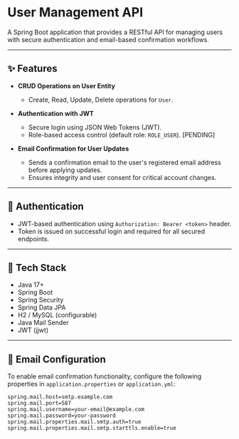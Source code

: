 # User Management API

A Spring Boot application that provides a RESTful API for managing users with secure authentication and email-based confirmation workflows.

---

## ✨ Features

- **CRUD Operations on User Entity**
  - Create, Read, Update, Delete operations for `User`.
  
- **Authentication with JWT**
  - Secure login using JSON Web Tokens (JWT).
  - Role-based access control (default role: `ROLE_USER`). [PENDING]

- **Email Confirmation for User Updates**
  - Sends a confirmation email to the user's registered email address before applying updates.
  - Ensures integrity and user consent for critical account changes.

---

## 🔐 Authentication

- JWT-based authentication using `Authorization: Bearer <token>` header.
- Token is issued on successful login and required for all secured endpoints.

---

## 🧩 Tech Stack

- Java 17+
- Spring Boot
- Spring Security
- Spring Data JPA
- H2 / MySQL (configurable)
- Java Mail Sender
- JWT (jjwt)

---

## 📧 Email Configuration

To enable email confirmation functionality, configure the following properties in `application.properties` or `application.yml`:

```properties
spring.mail.host=smtp.example.com
spring.mail.port=587
spring.mail.username=your-email@example.com
spring.mail.password=your-password
spring.mail.properties.mail.smtp.auth=true
spring.mail.properties.mail.smtp.starttls.enable=true
